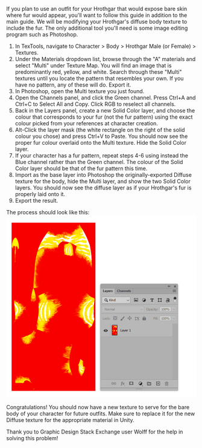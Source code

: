 If you plan to use an outfit for your Hrothgar that would expose bare skin where fur would appear, you'll want to follow this guide in addition to the main guide. We will be modifying your Hrothgar's diffuse body texture to include the fur. The only additional tool you'll need is some image editing program such as Photoshop.

1. In TexTools, navigate to Character > Body > Hrothgar Male (or Female) > Textures.
2. Under the Materials dropdown list, browse through the "A" materials and select "Multi" under Texture Map. You will find an image that is predominantly red, yellow, and white. Search through these "Multi" textures until you locate the pattern that resembles your own. If you have no pattern, any of these will do. Export it.
3. In Photoshop, open the Multi texture you just found.
4. Open the Channels panel, and click the Green channel. Press Ctrl+A and Ctrl+C to Select All and Copy. Click RGB to reselect all channels.
5. Back in the Layers panel, create a new Solid Color layer, and choose the colour that corresponds to your fur (not the fur pattern) using the exact colour picked from your references at character creation.
6. Alt-Click the layer mask (the white rectangle on the right of the solid colour you chose) and press Ctrl+V to Paste. You should now see the proper fur colour overlaid onto the Multi texture. Hide the Solid Color layer.
7. If your character has a fur pattern, repeat steps 4-6 using instead the Blue channel rather than the Green channel. The colour of the Solid Color layer should be that of the fur pattern this time.
8. Import as the base layer into Photoshop the originally-exported Diffuse texture for the body, hide the Multi layer, and show the two Solid Color layers. You should now see the diffuse layer as if your Hrothgar's fur is properly laid onto it.
9. Export the result.

The process should look like this:
![Hrothgar fur image editing](/assets/Luggs/hrothfur.gif)

Congratulations! You should now have a new texture to serve for the bare body of your character for future outfits. Make sure to replace it for the new Diffuse texture for the appropriate material in Unity.

Thank you to Graphic Design Stack Exchange user Wolff for the help in solving this problem!